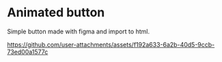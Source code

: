 # Animated button

Simple button made with figma and import to html.

https://github.com/user-attachments/assets/f192a633-6a2b-40d5-9ccb-73ed00a1577c

